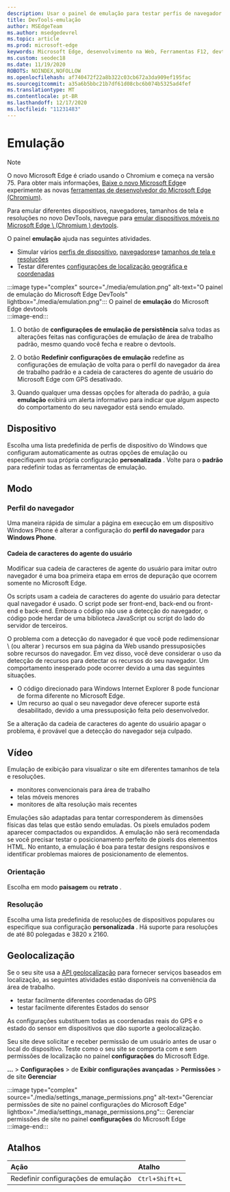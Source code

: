 ```yaml
---
description: Usar o painel de emulação para testar perfis de navegador diferentes, tamanhos de tela e resoluções e coordenadas de localização do GPS
title: DevTools-emulação
author: MSEdgeTeam
ms.author: msedgedevrel
ms.topic: article
ms.prod: microsoft-edge
keywords: Microsoft Edge, desenvolvimento na Web, Ferramentas F12, devtools, emulação de dispositivo, design responsivo, geolocalização, resolução
ms.custom: seodec18
ms.date: 11/19/2020
ROBOTS: NOINDEX,NOFOLLOW
ms.openlocfilehash: af740472f22a8b322c03cb672a3da909ef195fac
ms.sourcegitcommit: a35a6b5bbc21b7df61d08cbc6b074b5325ad4fef
ms.translationtype: MT
ms.contentlocale: pt-BR
ms.lasthandoff: 12/17/2020
ms.locfileid: "11231483"
---
```

# Emulação  

> [!NOTE]
> O novo Microsoft Edge é criado usando o Chromium e começa na versão 75.  Para obter mais informações, [Baixe o novo Microsoft Edge][MicrosoftNewEdge]e experimente as novas [ferramentas de desenvolvedor do Microsoft Edge (Chromium)][DevtoolsGuideChromium].  
> 
> Para emular diferentes dispositivos, navegadores, tamanhos de tela e resoluções no novo DevTools, navegue para [emular dispositivos móveis no Microsoft Edge \ (Chromium \) devtools][DevtoolsGuideChromiumDeviceMode].  

O painel **emulação** ajuda nas seguintes atividades.    

*   Simular vários [perfis de dispositivo](#device), [navegadores](#browser-profile)e [tamanhos de tela e resoluções](#display)  
*   Testar diferentes [configurações de localização geográfica e coordenadas](#geolocation)  

:::image type="complex" source="./media/emulation.png" alt-text="O painel de emulação do Microsoft Edge DevTools" lightbox="./media/emulation.png":::
   O painel de **emulação** do Microsoft Edge devtools  
:::image-end:::  

1.  O botão de **configurações de emulação de persistência** salva todas as alterações feitas nas configurações de emulação de área de trabalho padrão, mesmo quando você fecha e reabre o devtools.  

1.  O botão **Redefinir configurações de emulação** redefine as configurações de emulação de volta para o perfil do navegador da área de trabalho padrão e a cadeia de caracteres do agente de usuário do Microsoft Edge com GPS desativado.  

1.  Quando qualquer uma dessas opções for alterada do padrão, a guia **emulação** exibirá um alerta informativo para indicar que algum aspecto do comportamento do seu navegador está sendo emulado.  

## Dispositivo  

Escolha uma lista predefinida de perfis de dispositivo do Windows que configuram automaticamente as outras opções de emulação ou especifiquem sua própria configuração **personalizada** .  Volte para o **padrão** para redefinir todas as ferramentas de emulação.  

## Modo  

### Perfil do navegador  

Uma maneira rápida de simular a página em execução em um dispositivo Windows Phone é alterar a configuração do **perfil do navegador** para **Windows Phone**.  

#### Cadeia de caracteres do agente do usuário  

Modificar sua cadeia de caracteres de agente do usuário para imitar outro navegador é uma boa primeira etapa em erros de depuração que ocorrem somente no Microsoft Edge.  

Os scripts usam a cadeia de caracteres do agente do usuário para detectar qual navegador é usado.  O script pode ser front-end, back-end ou front-end e back-end.  Embora o código não use a detecção do navegador, o código pode herdar de uma biblioteca JavaScript ou script do lado do servidor de terceiros.  

O problema com a detecção do navegador é que você pode redimensionar \ (ou alterar \) recursos em sua página da Web usando pressuposições sobre recursos do navegador. Em vez disso, você deve considerar o uso da detecção de recursos para detectar os recursos do seu navegador.  Um comportamento inesperado pode ocorrer devido a uma das seguintes situações.  

*   O código direcionado para Windows Internet Explorer 8 pode funcionar de forma diferente no Microsoft Edge.  
*   Um recurso ao qual o seu navegador deve oferecer suporte está desabilitado, devido a uma pressuposição feita pelo desenvolvedor.  

Se a alteração da cadeia de caracteres do agente do usuário apagar o problema, é provável que a detecção do navegador seja culpado.  

## Vídeo  

Emulação de exibição para visualizar o site em diferentes tamanhos de tela e resoluções.  

*   monitores convencionais para área de trabalho  
*   telas móveis menores  
*   monitores de alta resolução mais recentes  

Emulações são adaptadas para tentar corresponderem às dimensões físicas das telas que estão sendo emuladas.  Os pixels emulados podem aparecer compactados ou expandidos. A emulação não será recomendada se você precisar testar o posicionamento perfeito de pixels dos elementos HTML.  No entanto, a emulação é boa para testar designs responsivos e identificar problemas maiores de posicionamento de elementos.  

### Orientação  

Escolha em modo **paisagem** ou **retrato** .  

### Resolução  

Escolha uma lista predefinida de resoluções de dispositivos populares ou especifique sua configuração **personalizada** .  Há suporte para resoluções de até 80 polegadas e 3820 x 2160.  

## Geolocalização  

Se o seu site usa a [API geolocalização][MdnGeolocationUsing] para fornecer serviços baseados em localização, as seguintes atividades estão disponíveis na conveniência da área de trabalho.  

*   testar facilmente diferentes coordenadas do GPS  
*   testar facilmente diferentes Estados do sensor  

As configurações substituem todas as coordenadas reais do GPS e o estado do sensor em dispositivos que dão suporte a geolocalização.  

Seu site deve solicitar e receber permissão de um usuário antes de usar o local do dispositivo.  Teste como o seu site se comporta com e sem permissões de localização no painel **configurações** do Microsoft Edge.  

**...** >  **Configurações**  >  de **Exibir configurações avançadas**  >  **Permissões**  >  de site **Gerenciar**  

:::image type="complex" source="./media/settings_manage_permissions.png" alt-text="Gerenciar permissões de site no painel configurações do Microsoft Edge" lightbox="./media/settings_manage_permissions.png":::
   Gerenciar permissões de site no painel **configurações** do Microsoft Edge  
:::image-end:::  

## Atalhos

| Ação  | Atalho  |  
|:--- |:--- |  
| Redefinir configurações de emulação | `Ctrl`+`Shift`+`L` |  

<!-- links -->  


[DevtoolsGuideChromium]: /microsoft-edge/devtools-guide-chromium "Ferramentas de desenvolvedor do Microsoft Edge (Chromium) | Documentos da Microsoft"  
[DevtoolsGuideChromiumDeviceMode]: /microsoft-edge/devtools-guide-chromium/device-mode "Emular dispositivos móveis no Microsoft Edge DevTools | Microsoft Docs"  

[MicrosoftNewEdge]: https://www.microsoft.com/edge "Baixar novo navegador Microsoft Edge"  

[MdnGeolocationUsing]: https://developer.mozilla.org/docs/Web/API/Geolocation/Using_geolocation "API de geolocalização | MDN"  
